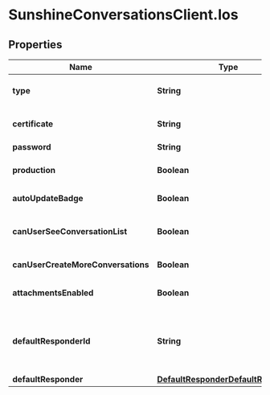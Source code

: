# SunshineConversationsClient.Ios

## Properties

Name | Type | Description | Notes
------------ | ------------- | ------------- | -------------
**type** | **String** | To configure an ios integration, call the create integration endpoint with a base64 encoded Apple Push Notification certificate from the [Apple Developer Portal](https://developer.apple.com/).  | [optional] [default to &#39;ios&#39;]
**certificate** | **String** | The binary of your APN certificate base64 encoded. To base64 encode your certificate you can use this command in the terminal: &#x60;openssl base64 -in YOUR_CERTIFICATE.p12 | tr -d &#39;\\n&#39;&#x60;  | [optional] 
**password** | **String** | The password for your APN certificate. | [optional] 
**production** | **Boolean** | The APN environment to connect to (Production, if true, or Sandbox). Defaults to value inferred from certificate if not specified. | [optional] 
**autoUpdateBadge** | **Boolean** | Use the unread count of the conversation as the application badge. | [optional] 
**canUserSeeConversationList** | **Boolean** | Allows users to view their list of conversations. By default, the list of conversations will be visible. *This setting only applies to apps where &#x60;settings.multiConvoEnabled&#x60; is set to &#x60;true&#x60;*.  | [optional] 
**canUserCreateMoreConversations** | **Boolean** | Allows users to create more than one conversation on the iOS integration. | [optional] 
**attachmentsEnabled** | **Boolean** | Allows users to send attachments. By default, the setting is set to true. This setting can only be configured in Zendesk Admin Center.  | [optional] [readonly] 
**defaultResponderId** | **String** | The default responder ID for the integration. This is the ID of the responder that will be used to send messages to the user. For more information, refer to &lt;a href&#x3D;\&quot;https://docs.smooch.io/guide/switchboard/#per-channel-default-responder\&quot;&gt;Per-channel default responder&lt;/a&gt; guide.  | [optional] 
**defaultResponder** | [**DefaultResponderDefaultResponder**](DefaultResponderDefaultResponder.md) |  | [optional] 


